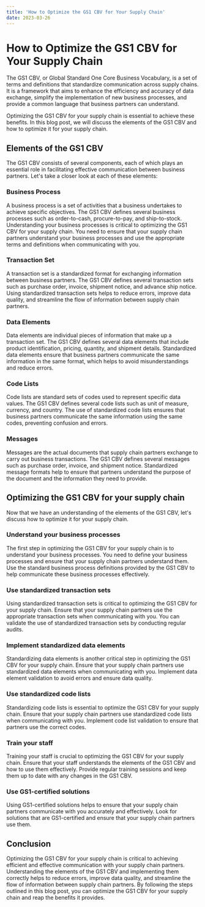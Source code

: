 ```yaml
---
title: 'How to Optimize the GS1 CBV for Your Supply Chain'
date: 2023-03-26
---
```


# How to Optimize the GS1 CBV for Your Supply Chain

The GS1 CBV, or Global Standard One Core Business Vocabulary, is a set of terms and definitions that standardize communication across supply chains. It is a framework that aims to enhance the efficiency and accuracy of data exchange, simplify the implementation of new business processes, and provide a common language that business partners can understand.

Optimizing the GS1 CBV for your supply chain is essential to achieve these benefits. In this blog post, we will discuss the elements of the GS1 CBV and how to optimize it for your supply chain.

## Elements of the GS1 CBV

The GS1 CBV consists of several components, each of which plays an essential role in facilitating effective communication between business partners. Let's take a closer look at each of these elements:

### Business Process

A business process is a set of activities that a business undertakes to achieve specific objectives. The GS1 CBV defines several business processes such as order-to-cash, procure-to-pay, and ship-to-stock. Understanding your business processes is critical to optimizing the GS1 CBV for your supply chain. You need to ensure that your supply chain partners understand your business processes and use the appropriate terms and definitions when communicating with you.

### Transaction Set

A transaction set is a standardized format for exchanging information between business partners. The GS1 CBV defines several transaction sets such as purchase order, invoice, shipment notice, and advance ship notice. Using standardized transaction sets helps to reduce errors, improve data quality, and streamline the flow of information between supply chain partners.

### Data Elements

Data elements are individual pieces of information that make up a transaction set. The GS1 CBV defines several data elements that include product identification, pricing, quantity, and shipment details. Standardized data elements ensure that business partners communicate the same information in the same format, which helps to avoid misunderstandings and reduce errors.

### Code Lists

Code lists are standard sets of codes used to represent specific data values. The GS1 CBV defines several code lists such as unit of measure, currency, and country. The use of standardized code lists ensures that business partners communicate the same information using the same codes, preventing confusion and errors.

### Messages

Messages are the actual documents that supply chain partners exchange to carry out business transactions. The GS1 CBV defines several messages such as purchase order, invoice, and shipment notice. Standardized message formats help to ensure that partners understand the purpose of the document and the information they need to provide.

## Optimizing the GS1 CBV for your supply chain

Now that we have an understanding of the elements of the GS1 CBV, let's discuss how to optimize it for your supply chain.

### Understand your business processes

The first step in optimizing the GS1 CBV for your supply chain is to understand your business processes. You need to define your business processes and ensure that your supply chain partners understand them. Use the standard business process definitions provided by the GS1 CBV to help communicate these business processes effectively.

### Use standardized transaction sets

Using standardized transaction sets is critical to optimizing the GS1 CBV for your supply chain. Ensure that your supply chain partners use the appropriate transaction sets when communicating with you. You can validate the use of standardized transaction sets by conducting regular audits.

### Implement standardized data elements

Standardizing data elements is another critical step in optimizing the GS1 CBV for your supply chain. Ensure that your supply chain partners use standardized data elements when communicating with you. Implement data element validation to avoid errors and ensure data quality.

### Use standardized code lists

Standardizing code lists is essential to optimize the GS1 CBV for your supply chain. Ensure that your supply chain partners use standardized code lists when communicating with you. Implement code list validation to ensure that partners use the correct codes.

### Train your staff

Training your staff is crucial to optimizing the GS1 CBV for your supply chain. Ensure that your staff understands the elements of the GS1 CBV and how to use them effectively. Provide regular training sessions and keep them up to date with any changes in the GS1 CBV.

### Use GS1-certified solutions

Using GS1-certified solutions helps to ensure that your supply chain partners communicate with you accurately and effectively. Look for solutions that are GS1-certified and ensure that your supply chain partners use them.

## Conclusion

Optimizing the GS1 CBV for your supply chain is critical to achieving efficient and effective communication with your supply chain partners. Understanding the elements of the GS1 CBV and implementing them correctly helps to reduce errors, improve data quality, and streamline the flow of information between supply chain partners. By following the steps outlined in this blog post, you can optimize the GS1 CBV for your supply chain and reap the benefits it provides.
